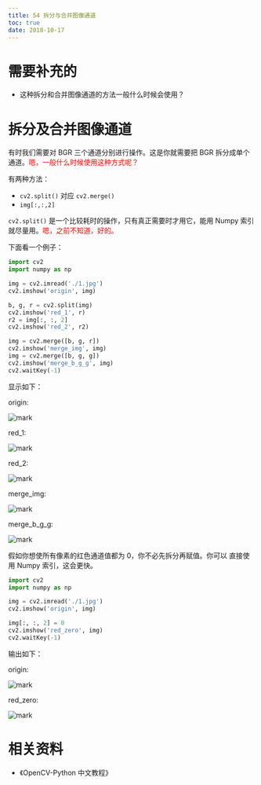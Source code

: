 ```yaml
---
title: 54 拆分与合并图像通道
toc: true
date: 2018-10-17
---
```

# 需要补充的

- 这种拆分和合并图像通道的方法一般什么时候会使用？

# 拆分及合并图像通道


有时我们需要对 BGR 三个通道分别进行操作。这是你就需要把 BGR 拆分成单个通道。<span style="color:red;">嗯，一般什么时候使用这种方式呢？</span>

有两种方法：

- `cv2.split()` 对应  `cv2.merge()`
- `img[:,:,2]`

`cv2.split()` 是一个比较耗时的操作，只有真正需要时才用它，能用 Numpy 索引就尽量用。<span style="color:red;">嗯，之前不知道，好的。</span>

下面看一个例子：

```python
import cv2
import numpy as np

img = cv2.imread('./1.jpg')
cv2.imshow('origin', img)

b, g, r = cv2.split(img)
cv2.imshow('red_1', r)
r2 = img[:, :, 2]
cv2.imshow('red_2', r2)

img = cv2.merge([b, g, r])
cv2.imshow('merge_img', img)
img = cv2.merge([b, g, g])
cv2.imshow('merge_b_g_g', img)
cv2.waitKey(-1)
```

显示如下：

origin:

![mark](http://images.iterate.site/blog/image/181017/3DaHaf2adF.png?imageslim)

red_1:

![mark](http://images.iterate.site/blog/image/181017/lKC6kDKL2A.png?imageslim)

red_2:

![mark](http://images.iterate.site/blog/image/181017/9Jhh0fFid4.png?imageslim)

merge_img:

![mark](http://images.iterate.site/blog/image/181017/4m6igdkFL1.png?imageslim)

merge_b_g_g:

![mark](http://images.iterate.site/blog/image/181017/40ai6hjkEg.png?imageslim)


假如你想使所有像素的红色通道值都为 0，你不必先拆分再赋值。你可以 直接使用 Numpy 索引，这会更快。

```python
import cv2
import numpy as np

img = cv2.imread('./1.jpg')
cv2.imshow('origin', img)

img[:, :, 2] = 0
cv2.imshow('red_zero', img)
cv2.waitKey(-1)
```

输出如下：

origin:

![mark](http://images.iterate.site/blog/image/181017/BJjlafK07e.png?imageslim)

red_zero:

![mark](http://images.iterate.site/blog/image/181017/ajA613AA3K.png?imageslim)







# 相关资料

- 《OpenCV-Python 中文教程》
